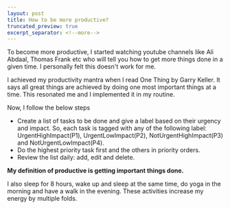 ```yaml
---
layout: post
title: How to be more productive? 
truncated_preview: true
excerpt_separator: <!--more-->
---
```


To become more productive, I started watching youtube channels like Ali Abdaal, Thomas Frank etc who will tell you how to get more things done in a given time. I personally felt this doesn't work for me. 

I achieved my productivity mantra when I read One Thing by Garry Keller. It says all great things are achieved by doing one most important things at a time. This resonated me and I implemented it in my routine.

Now, I follow the below steps 
 - Create a list of tasks to be done and give a label based on their urgency and impact. So, each task is tagged with any of the following label: UrgentHighImpact(P1), UrgentLowImpact(P2), NotUrgentHighImpact(P3) and NotUrgentLowImpact(P4). 
 - Do the highest priority task first and the others in priority orders. 
 - Review the list daily: add, edit and delete. 

**My definition of productive is getting important things done.**


I also sleep for 8 hours, wake up and sleep at the same time, do yoga in the morning and have a walk in the evening. These activities increase my energy by multiple folds. 
